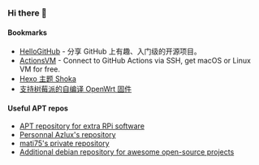 ### Hi there 👋

#### Bookmarks
- [HelloGitHub](https://github.com/521xueweihan/HelloGitHub) - 分享 GitHub 上有趣、入门级的开源项目。
- [ActionsVM](https://github.com/hmsjy2017/ActionsVM/actions) - Connect to GitHub Actions via SSH, get macOS or Linux VM for free.
- [Hexo 主题 Shoka](https://github.com/amehime/hexo-theme-shoka)
- [支持树莓派的自编译 OpenWrt 固件](https://github.com/SuLingGG/OpenWrt-Rpi)

#### Useful APT repos
- [APT repository for extra RPi software](https://github.com/raspbian-addons/raspbian-addons)
- [Personnal Azlux's repository](https://packages.azlux.fr)
- [mati75's private repository](https://repozytorium.mati75.eu)
- [Additional debian repository for awesome open-source projects](https://github.com/coslyk/debianopt-repo)
<!--
**hmsjy2017/hmsjy2017** is a ✨ _special_ ✨ repository because its `README.md` (this file) appears on your GitHub profile.

Here are some ideas to get you started:

- 🔭 I’m currently working on ...
- 🌱 I’m currently learning ...
- 👯 I’m looking to collaborate on ...
- 🤔 I’m looking for help with ...
- 💬 Ask me about ...
- 📫 How to reach me: ...
- 😄 Pronouns: ...
- ⚡ Fun fact: ...
-->
